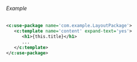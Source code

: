 
<div class="note eg" markdown="1">

###### Example
```xml
<c:use-package name='com.example.LayoutPackage'>
   <c:template name='content' expand-text='yes'>
      <h1>{this.title}</h1>
      ...
   </c:template>
</c:use-package>
```

</div>
